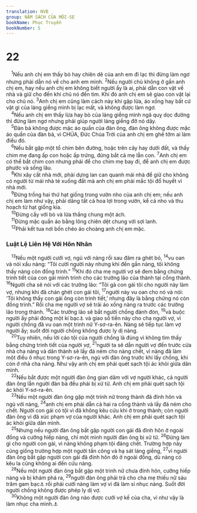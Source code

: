 ```yaml
---
translation: NVB
group: NĂM SÁCH CỦA MÔI-SE
bookName: Phục Truyền 
bookNumber: 5
---
```


<div class="title"><h1>22</h1></div>
<span class="verse phu_22_1"> <sup>1</sup>Nếu anh chị em thấy bò hay chiên dê của anh em đi lạc thì đừng làm ngơ nhưng phải dẫn nó về cho anh em mình. </span>
<span class="verse phu_22_2"><sup>2</sup>Nếu người chủ không ở gần anh chị em, hay nếu anh chị em không biết người ấy là ai, phải dẫn con vật về nhà và giữ cho đến khi chủ nó đến tìm. Khi đó anh chị em sẽ giao con vật lại cho chủ nó. </span>
<span class="verse phu_22_3"><sup>3</sup>Anh chị em cũng làm cách này khi gặp lừa, áo xống hay bất cứ vật gì của láng giềng mình bị lạc mất, và không được làm ngơ. <br/></span>
<span class="verse phu_22_4"> <sup>4</sup>Nếu anh chị em thấy lừa hay bò của láng giềng mình ngã quỵ dọc đường thì đừng làm ngơ nhưng phải giúp người láng giềng đỡ nó dậy. <br/></span>
<span class="verse phu_22_5"> <sup>5</sup>Đàn bà không được mặc áo quần của đàn ông, đàn ông không được mặc áo quần của đàn bà, vì CHÚA, Đức Chúa Trời của anh chị em ghê tởm ai làm điều đó. <br/></span>
<span class="verse phu_22_6"> <sup>6</sup>Nếu bắt gặp một tổ chim bên đường, hoặc trên cây hay dưới đất, và thấy chim mẹ đang ấp con hoặc ấp trứng, đừng bắt cả mẹ lẫn con. </span>
<span class="verse phu_22_7"><sup>7</sup>Anh chị em có thể bắt chim con nhưng phải để cho chim mẹ bay đi, để anh chị em được phước và sống lâu. <br/></span>
<span class="verse phu_22_8"> <sup>8</sup>Khi xây cất nhà mới, phải dựng lan can quanh mái nhà để giữ cho không có người từ mái nhà té xuống đất mà anh chị em phải mắc tội đổ huyết vì nhà mới. <br/></span>
<span class="verse phu_22_9"> <sup>9</sup>Đừng trồng hai thứ hạt giống trong vườn nho của anh chị em; nếu anh chị em làm như vậy, phải dâng tất cả hoa lợi trong vườn, kể cả nho và thu hoạch từ hạt giống kia. <br/></span>
<span class="verse phu_22_10"> <sup>10</sup>Đừng cầy với bò và lừa thắng chung một ách. <br/></span>
<span class="verse phu_22_11"> <sup>11</sup>Đừng mặc quần áo bằng lông chiên dệt chung với sợi lanh. <br/></span>
<span class="verse phu_22_12"> <sup>12</sup>Phải kết tua nơi bốn chéo áo choàng anh chị em mặc. <br/></span>
<div class="title"><h3>Luật Lệ Liên Hệ Với Hôn Nhân </h3></div>
<span class="verse phu_22_13"> <sup>13</sup>Nếu một người cưới vợ, ngủ với nàng rồi sau đâm ra ghét bỏ, </span>
<span class="verse phu_22_14"><sup>14</sup>vu oan và nói xấu nàng: “Tôi cưới người này nhưng khi đến gần nàng, tôi không thấy nàng còn đồng trinh.” </span>
<span class="verse phu_22_15"><sup>15</sup>Khi đó cha mẹ người vợ sẽ đem bằng chứng trinh tiết của con gái mình trình cho các trưởng lão của thành tại cổng thành. </span>
<span class="verse phu_22_16"><sup>16</sup>Người cha sẽ nói với các trưởng lão: “Tôi gả con gái tôi cho người này làm vợ, nhưng khi đã chán ghét con gái tôi, </span>
<span class="verse phu_22_17"><sup>17</sup>người này vu oan cho nó và nói: ‘Tôi không thấy con gái ông còn trinh tiết,’ nhưng đây là bằng chứng nó còn đồng trinh.” Rồi cha mẹ người vợ sẽ trải áo xống nàng ra trước các trưởng lão trong thành. </span>
<span class="verse phu_22_18"><sup>18</sup>Các trưởng lão sẽ bắt người chồng đánh đòn, </span>
<span class="verse phu_22_19"><sup>19</sup>và buộc người ấy phải đóng một kí bạc<a data-toggle="tooltip" data-placement="bottom" title="Nt: 100 siếc-lơ bạc">⚓</a> và giao số tiền này cho cha người vợ, vì người chồng đã vu oan một trinh nữ Y-sơ-ra-ên. Nàng sẽ tiếp tục làm vợ người ấy; suốt đời người chồng không được ly dị nàng. <br/></span>
<span class="verse phu_22_20"> <sup>20</sup>Tuy nhiên, nếu lời cáo tội của người chồng là đúng vì không tìm thấy bằng chứng trinh tiết của người vợ, </span>
<span class="verse phu_22_21"><sup>21</sup>người ta sẽ dẫn người vợ đến trước cửa nhà cha nàng và dân thành sẽ lấy đá ném cho nàng chết, vì nàng đã làm một điều ô nhục trong Y-sơ-ra-ên, ngủ với đàn ông trước khi lấy chồng, khi còn ở nhà cha nàng. Như vậy anh chị em phải quét sạch tội ác khỏi giữa dân mình. <br/></span>
<span class="verse phu_22_22"> <sup>22</sup>Nếu bắt được một người đàn ông gian dâm với vợ người khác, cả người đàn ông lẫn người đàn bà đều phải bị xử tử. Anh chị em phải quét sạch tội ác khỏi Y-sơ-ra-ên. <br/></span>
<span class="verse phu_22_23"> <sup>23</sup>Nếu một người đàn ông gặp một trinh nữ trong thành đã đính hôn và ngủ với nàng, </span>
<span class="verse phu_22_24"><sup>24</sup>anh chị em phải dẫn cả hai ra cổng thành và lấy đá ném cho chết. Người con gái có tội vì đã không kêu cứu khi ở trong thành; còn người đàn ông vì đã xúc phạm vợ của người khác. Anh chị em phải quét sạch tội ác khỏi giữa dân mình. <br/></span>
<span class="verse phu_22_25"> <sup>25</sup>Nhưng nếu người đàn ông bắt gặp người con gái đã đính hôn ở ngoài đồng và cưỡng hiếp nàng, chỉ một mình người đàn ông bị xử tử. </span>
<span class="verse phu_22_26"><sup>26</sup>Đừng làm gì cho người con gái, vì nàng không phạm tội đáng chết. Trường hợp này cũng giống trường hợp một người tấn công và hạ sát láng giềng, </span>
<span class="verse phu_22_27"><sup>27</sup>vì người đàn ông bắt gặp người con gái đã đính hôn đó ở ngoài đồng, dù nàng có kêu la cũng không ai đến cứu nàng. <br/></span>
<span class="verse phu_22_28"> <sup>28</sup>Nếu một người đàn ông bắt gặp một trinh nữ chưa đính hôn, cưỡng hiếp nàng và bị khám phá ra, </span>
<span class="verse phu_22_29"><sup>29</sup>người đàn ông phải trả cho cha mẹ thiếu nữ sáu trăm gam bạc<a data-toggle="tooltip" data-placement="bottom" title="Nt: 50 siếc-lơ bạc">⚓</a> rồi phải cưới nàng làm vợ vì đã làm sỉ nhục nàng. Suốt đời người chồng không được phép ly dị vợ. <br/></span>
<span class="verse phu_22_30"> <sup>30</sup>Không một người đàn ông nào được cưới vợ kế của cha, vì như vậy là làm nhục cha mình.<a data-toggle="tooltip" data-placement="bottom" title="Nt: không được dở vạt áo của cha">⚓</a><br/></span>
